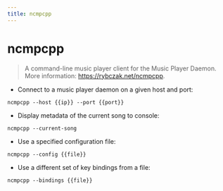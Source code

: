 ```yaml
---
title: ncmpcpp
---
```

# ncmpcpp

> A command-line music player client for the Music Player Daemon.
> More information: <https://rybczak.net/ncmpcpp>.

- Connect to a music player daemon on a given host and port:

`ncmpcpp --host {{ip}} --port {{port}}`

- Display metadata of the current song to console:

`ncmpcpp --current-song`

- Use a specified configuration file:

`ncmpcpp --config {{file}}`

- Use a different set of key bindings from a file:

`ncmpcpp --bindings {{file}}`
